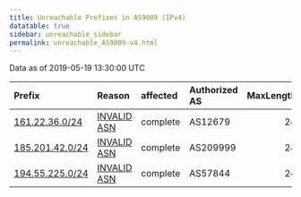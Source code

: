 ```yaml
---
title: Unreachable Prefixes in AS9009 (IPv4)
datatable: true
sidebar: unreachable_sidebar
permalink: unreachable_AS9009-v4.html
---
```


Data as of 2019-05-19 13:30:00 UTC


<div class="datatable-begin"></div>

| Prefix                                                   | Reason                                                                                                | affected   | Authorized AS   |   MaxLength | Anchor                                         |   unreachable /24s |
|:---------------------------------------------------------|:------------------------------------------------------------------------------------------------------|:-----------|:----------------|------------:|:-----------------------------------------------|-------------------:|
| [161.22.36.0/24](https://stat.ripe.net/161.22.36.0/24)   | [INVALID ASN](https://rpki-validator.ripe.net/announcement-preview?asn=AS9009&prefix=161.22.36.0/24)  | complete   | AS12679         |          24 | [LACNIC](unreachable_LACNIC_RPKI_Root-v4.html) |                  1 |
| [185.201.42.0/24](https://stat.ripe.net/185.201.42.0/24) | [INVALID ASN](https://rpki-validator.ripe.net/announcement-preview?asn=AS9009&prefix=185.201.42.0/24) | complete   | AS209999        |          24 | [RIPE](unreachable_RIPE_NCC_RPKI_Root-v4.html) |                  1 |
| [194.55.225.0/24](https://stat.ripe.net/194.55.225.0/24) | [INVALID ASN](https://rpki-validator.ripe.net/announcement-preview?asn=AS9009&prefix=194.55.225.0/24) | complete   | AS57844         |          24 | [RIPE](unreachable_RIPE_NCC_RPKI_Root-v4.html) |                  1 |

<div class="datatable-end"></div>